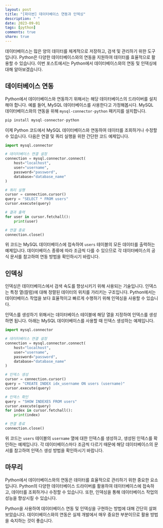 ```yaml
---
layout: post
title: "[파이썬] 데이터베이스 연동과 인덱싱"
description: " "
date: 2023-09-01
tags: [python]
comments: true
share: true
---
```


데이터베이스는 많은 양의 데이터를 체계적으로 저장하고, 검색 및 관리하기 위한 도구입니다. Python은 다양한 데이터베이스와의 연동을 지원하여 데이터를 효율적으로 활용할 수 있습니다. 이번 포스트에서는 Python에서 데이터베이스와의 연동 및 인덱싱에 대해 알아보겠습니다.

## 데이터베이스 연동

Python에서 데이터베이스와 연동하기 위해서는 해당 데이터베이스의 드라이버를 설치해야 합니다. 예를 들어, MySQL 데이터베이스를 사용한다고 가정해봅시다. MySQL 데이터베이스와의 연동을 위해 `mysql-connector-python` 패키지를 설치합니다.

```python
pip install mysql-connector-python
```

이제 Python 코드에서 MySQL 데이터베이스와 연동하여 데이터를 조회하거나 수정할 수 있습니다. 다음은 연결 및 쿼리 실행을 위한 간단한 코드 예제입니다.

```python
import mysql.connector

# 데이터베이스 연결 설정
connection = mysql.connector.connect(
    host="localhost",
    user="username",
    password="password",
    database="database_name"
)

# 쿼리 실행
cursor = connection.cursor()
query = "SELECT * FROM users"
cursor.execute(query)

# 결과 출력
for user in cursor.fetchall():
    print(user)

# 연결 종료
connection.close()
```

위 코드는 MySQL 데이터베이스에 접속하여 `users` 테이블의 모든 데이터를 출력하는 예제입니다. 데이터베이스 종류에 따라 조금씩 다를 수 있으므로 각 데이터베이스의 공식 문서를 참고하여 연동 방법을 확인하시기 바랍니다.

## 인덱싱

인덱싱은 데이터베이스에서 검색 속도를 향상시키기 위해 사용되는 기술입니다. 인덱스는 특정 열(칼럼)에 대해 정렬된 데이터의 위치를 가리키는 구조입니다. Python에서는 데이터베이스 작업을 보다 효율적이고 빠르게 수행하기 위해 인덱싱을 사용할 수 있습니다.

인덱스를 생성하기 위해서는 데이터베이스 테이블에 해당 열을 지정하여 인덱스를 생성하면 됩니다. 아래는 MySQL 데이터베이스를 사용할 때 인덱스 생성하는 예제입니다.

```python
import mysql.connector

# 데이터베이스 연결 설정
connection = mysql.connector.connect(
    host="localhost",
    user="username",
    password="password",
    database="database_name"
)

# 인덱스 생성
cursor = connection.cursor()
query = "CREATE INDEX idx_username ON users (username)"
cursor.execute(query)

# 인덱스 확인
query = "SHOW INDEXES FROM users"
cursor.execute(query)
for index in cursor.fetchall():
    print(index)

# 연결 종료
connection.close()
```

위 코드는 `users` 테이블의 `username` 열에 대한 인덱스를 생성하고, 생성된 인덱스를 확인하는 예제입니다. 각 데이터베이스마다 조금씩 다르기 때문에 해당 데이터베이스의 문서를 참고하여 인덱스 생성 방법을 확인하시기 바랍니다.

## 마무리

Python에서 데이터베이스와의 연동은 데이터를 효율적으로 관리하기 위한 중요한 요소입니다. Python의 다양한 데이터베이스 드라이버를 활용하여 데이터베이스에 접속하고, 데이터를 조회하거나 수정할 수 있습니다. 또한, 인덱싱을 통해 데이터베이스 작업의 성능을 향상시킬 수 있습니다.

Python을 사용하여 데이터베이스 연동 및 인덱싱을 구현하는 방법에 대해 간단히 살펴보았습니다. 데이터베이스와의 연동은 실제 개발에서 매우 중요한 부분이므로 활용 방법을 숙지하는 것이 좋습니다.